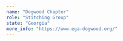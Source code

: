 ```yaml
---
name: "Dogwood Chapter"
role: "Stitching Group"
state: "Georgia"
more_info: "https://www.ega-dogwood.org/"
---
```

